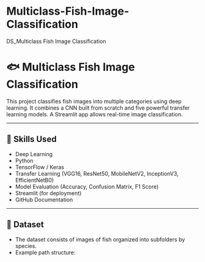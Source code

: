 # Multiclass-Fish-Image-Classification
DS_Multiclass Fish Image Classification



# 🐟 Multiclass Fish Image Classification

This project classifies fish images into multiple categories using deep learning. It combines a CNN built from scratch and five powerful transfer learning models. A Streamlit app allows real-time image classification.

---

## 🔧 Skills Used
- Deep Learning
- Python
- TensorFlow / Keras
- Transfer Learning (VGG16, ResNet50, MobileNetV2, InceptionV3, EfficientNetB0)
- Model Evaluation (Accuracy, Confusion Matrix, F1 Score)
- Streamlit (for deployment)
- GitHub Documentation

---

## 📁 Dataset

- The dataset consists of images of fish organized into subfolders by species.
- Example path structure:
